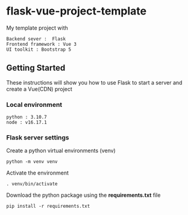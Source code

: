 # flask-vue-project-template

My template project with

    Backend sever :  Flask
    Frontend framework : Vue 3
    UI toolkit : Bootstrap 5

## Getting Started

These instructions will show you how to use Flask to start a server and create a Vue(CDN) project

### Local environment 

    python : 3.10.7
    node : v16.17.1

### Flask server settings

Create a python virtual environments (venv) 

    python -m venv venv

Activate the environment

    . venv/bin/activate

Download the python package using the **requirements.txt** file

    pip install -r requirements.txt
